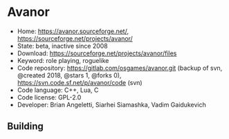 # Avanor

- Home: https://avanor.sourceforge.net/, https://sourceforge.net/projects/avanor/
- State: beta, inactive since 2008
- Download: https://sourceforge.net/projects/avanor/files
- Keyword: role playing, roguelike
- Code repository: https://gitlab.com/osgames/avanor.git (backup of svn, @created 2018, @stars 1, @forks 0), https://svn.code.sf.net/p/avanor/code (svn)
- Code language: C++, Lua, C
- Code license: GPL-2.0
- Developer: Brian Angeletti, Siarhei Siamashka, Vadim Gaidukevich

## Building

